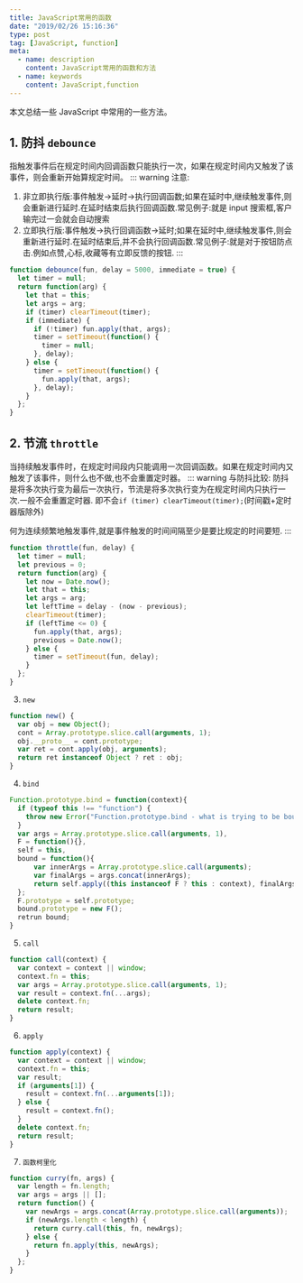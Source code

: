```yaml
---
title: JavaScript常用的函数
date: "2019/02/26 15:16:36"
type: post
tag: [JavaScript, function]
meta:
  - name: description
    content: JavaScript常用的函数和方法
  - name: keywords
    content: JavaScript,function
---
```


本文总结一些 JavaScript 中常用的一些方法。

<!-- more -->

## 1. 防抖 `debounce`

指触发事件后在规定时间内回调函数只能执行一次，如果在规定时间内又触发了该事件，则会重新开始算规定时间。
::: warning 注意:

1. 非立即执行版:事件触发->延时->执行回调函数;如果在延时中,继续触发事件,则会重新进行延时.在延时结束后执行回调函数.常见例子:就是 input 搜索框,客户输完过一会就会自动搜索
2. 立即执行版:事件触发->执行回调函数->延时;如果在延时中,继续触发事件,则会重新进行延时.在延时结束后,并不会执行回调函数.常见例子:就是对于按钮防点击.例如点赞,心标,收藏等有立即反馈的按钮.
   :::

```js
function debounce(fun, delay = 5000, immediate = true) {
  let timer = null;
  return function(arg) {
    let that = this;
    let args = arg;
    if (timer) clearTimeout(timer);
    if (immediate) {
      if (!timer) fun.apply(that, args);
      timer = setTimeout(function() {
        timer = null;
      }, delay);
    } else {
      timer = setTimeout(function() {
        fun.apply(that, args);
      }, delay);
    }
  };
}
```

## 2. 节流 `throttle`

当持续触发事件时，在规定时间段内只能调用一次回调函数。如果在规定时间内又触发了该事件，则什么也不做,也不会重置定时器。
::: warning 与防抖比较:
防抖是将多次执行变为最后一次执行，节流是将多次执行变为在规定时间内只执行一次.一般不会重置定时器. 即不会`if (timer) clearTimeout(timer);`(时间戳+定时器版除外)

何为连续频繁地触发事件,就是事件触发的时间间隔至少是要比规定的时间要短.
:::

```js
function throttle(fun, delay) {
  let timer = null;
  let previous = 0;
  return function(arg) {
    let now = Date.now();
    let that = this;
    let args = arg;
    let leftTime = delay - (now - previous);
    clearTimeout(timer);
    if (leftTime <= 0) {
      fun.apply(that, args);
      previous = Date.now();
    } else {
      timer = setTimeout(fun, delay);
    }
  };
}
```

3. `new`

```js
function new() {
  var obj = new Object();
  cont = Array.prototype.slice.call(arguments, 1);
  obj.__proto__ = cont.prototype;
  var ret = cont.apply(obj, arguments);
  return ret instanceof Object ? ret : obj;
}
```

4. `bind`

```js
Function.prototype.bind = function(context){
  if (typeof this !== "function") {
    throw new Error("Function.prototype.bind - what is trying to be bound is not callable");
  }
  var args = Array.prototype.slice.call(arguments, 1),
  F = function(){},
  self = this,
  bound = function(){
      var innerArgs = Array.prototype.slice.call(arguments);
      var finalArgs = args.concat(innerArgs);
      return self.apply((this instanceof F ? this : context), finalArgs);
  };
  F.prototype = self.prototype;
  bound.prototype = new F();
  retrun bound;
}
```

5. `call`

```js
function call(context) {
  var context = context || window;
  context.fn = this;
  var args = Array.prototype.slice.call(arguments, 1);
  var result = context.fn(...args);
  delete context.fn;
  return result;
}
```

6. `apply`

```js
function apply(context) {
  var context = context || window;
  context.fn = this;
  var result;
  if (arguments[1]) {
    result = context.fn(...arguments[1]);
  } else {
    result = context.fn();
  }
  delete context.fn;
  return result;
}
```

7. `函数柯里化`

```js
function curry(fn, args) {
  var length = fn.length;
  var args = args || [];
  return function() {
    var newArgs = args.concat(Array.prototype.slice.call(arguments));
    if (newArgs.length < length) {
      return curry.call(this, fn, newArgs);
    } else {
      return fn.apply(this, newArgs);
    }
  };
}
```
